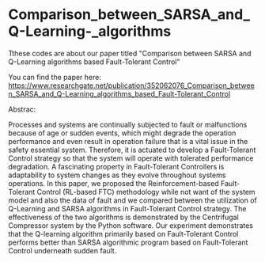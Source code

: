 # Comparison_between_SARSA_and_Q-Learning-_algorithms

Tthese codes are about our paper titled "Comparison between SARSA and Q-Learning algorithms based Fault-Tolerant Control"

You can find the paper here: https://www.researchgate.net/publication/352062076_Comparison_between_SARSA_and_Q-Learning_algorithms_based_Fault-Tolerant_Control

Abstrac:

Processes and systems are continually subjected to fault or malfunctions because of age or sudden events, which might degrade the operation performance and even result in operation failure that is a vital issue in the safety essential system. Therefore, it is actuated to develop a Fault-Tolerant Control strategy so that the system will operate with tolerated performance degradation. A fascinating property in Fault-Tolerant Controllers is adaptability to system changes as they evolve throughout systems operations. In this paper, we proposed the Reinforcement-based Fault-Tolerant Control (RL-based FTC) methodology while not want of the system model and also the data of fault and we compared between the utilization of Q-Learning and SARSA algorithms in Fault-Tolerant Control strategy. The effectiveness of the two algorithms is demonstrated by the Centrifugal Compressor system by the Python software. Our experiment demonstrates that the Q-learning algorithm primarily based on Fault-Tolerant Control performs better than SARSA algorithmic program based on Fault-Tolerant Control underneath sudden fault.



